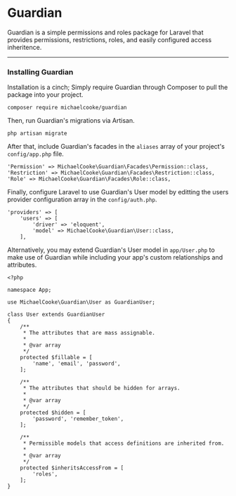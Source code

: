 # Guardian

Guardian is a simple permissions and roles package for Laravel that provides permissions, restrictions, roles, and easily configured access inheritence.

---

### Installing Guardian

Installation is a cinch; Simply require Guardian through Composer to pull the package into your project.

```
composer require michaelcooke/guardian
```

Then, run Guardian's migrations via Artisan.

```
php artisan migrate
```

After that, include Guardian's facades in the `aliases` array of your project's `config/app.php` file.

```
'Permission' => MichaelCooke\Guardian\Facades\Permission::class,
'Restriction' => MichaelCooke\Guardian\Facades\Restriction::class,
'Role' => MichaelCooke\Guardian\Facades\Role::class,
```

Finally, configure Laravel to use Guardian's User model by editting the users provider configuration array in the  `config/auth.php`.

```
'providers' => [
    'users' => [
        'driver' => 'eloquent',
        'model' => MichaelCooke\Guardian\User::class,
    ],
```

Alternatively, you may extend Guardian's User model in `app/User.php` to make use of Guardian while including your app's custom relationships and attributes.

```
<?php

namespace App;

use MichaelCooke\Guardian\User as GuardianUser;

class User extends GuardianUser
{
    /**
     * The attributes that are mass assignable.
     *
     * @var array
     */
    protected $fillable = [
        'name', 'email', 'password',
    ];

    /**
     * The attributes that should be hidden for arrays.
     *
     * @var array
     */
    protected $hidden = [
        'password', 'remember_token',
    ];

    /**
     * Permissible models that access definitions are inherited from.
     *
     * @var array
     */
    protected $inheritsAccessFrom = [
        'roles',
    ];
}
```
